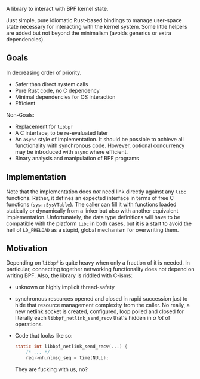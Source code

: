 A library to interact with BPF kernel state.

Just simple, pure idiomatic Rust-based bindings to manage user-space state
necessary for interacting with the kernel system. Some little helpers are added
but not beyond the minimalism (avoids generics or extra dependencies).

## Goals

In decreasing order of priority.

* Safer than direct system calls
* Pure Rust code, no C dependency
* Minimal dependencies for OS interaction
* Efficient

Non-Goals:
* Replacement for `libbpf`
* A C interface, to be re-evaluated later
* An `async` style of implementation. It should be possible to achieve all
  functionality with synchronous code. However, optional concurrency may be
  introduced with `async` where efficient.
* Binary analysis and manipulation of BPF programs

## Implementation

Note that the implementation does _not_ need link directly against any `libc`
functions. Rather, it defines an expected interface in terms of free C
functions (`sys::SysVTable`). The caller can fill it with functions loaded
statically or dynamically from a linker but also with another equivalent
implementation. Unfortunately, the data type definitions will have to be
compatible with the platform `libc` in both cases, but it is a start to avoid
the hell of `LD_PRELOAD` as a stupid, global mechanism for overwriting them.

## Motivation

Depending on `libbpf` is quite heavy when only a fraction of it is needed. In
particular, connecting together networking functionality does not depend on
writing BPF. Also, the library is riddled with C-isms:

* unknown or highly implicit thread-safety
* synchronous resources opened and closed in rapid succession just to hide that
  resource management complexity from the caller. No really, a new netlink
  socket is created, configured, loop polled and closed for literally each
  `libbpf_netlink_send_recv` that's hidden in _a lot_ of operations.
* Code that looks like so:

  ```c
  static int libbpf_netlink_send_recv(...) {
      /* ... */
      req->nh.nlmsg_seq = time(NULL);
  ```

  They are fucking with us, no?
